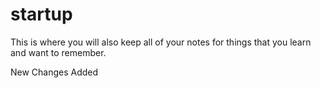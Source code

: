 # startup

This is where you will also keep all of your notes for things that you learn and want to remember.

New Changes Added
